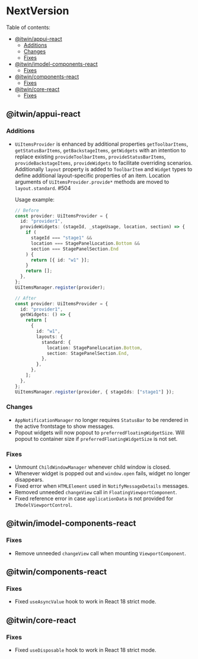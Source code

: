 # NextVersion <!-- omit from toc -->

Table of contents:

- [@itwin/appui-react](#itwinappui-react)
  - [Additions](#additions)
  - [Changes](#changes)
  - [Fixes](#fixes)
- [@itwin/imodel-components-react](#itwinimodel-components-react)
  - [Fixes](#fixes-1)
- [@itwin/components-react](#itwincomponents-react)
  - [Fixes](#fixes-2)
- [@itwin/core-react](#itwincore-react)
  - [Fixes](#fixes-3)

## @itwin/appui-react

### Additions

- `UiItemsProvider` is enhanced by additional properties `getToolbarItems`, `getStatusBarItems`, `getBackstageItems`, `getWidgets` with an intention to replace existing `provideToolbarItems`, `provideStatusBarItems`, `provideBackstageItems`, `provideWidgets` to facilitate overriding scenarios.
  Additionally `layout` property is added to `ToolbarItem` and `Widget` types to define additional layout-specific properties of an item.
  Location arguments of `UiItemsProvider.provide*` methods are moved to `layout.standard`. #504

  Usage example:

  ```ts
  // Before
  const provider: UiItemsProvider = {
    id: "provider1",
    provideWidgets: (stageId, _stageUsage, location, section) => {
      if (
        stageId === "stage1" &&
        location === StagePanelLocation.Bottom &&
        section === StagePanelSection.End
      ) {
        return [{ id: "w1" }];
      }
      return [];
    },
  };
  UiItemsManager.register(provider);

  // After
  const provider: UiItemsProvider = {
    id: "provider1",
    getWidgets: () => {
      return [
        {
          id: "w1",
          layouts: {
            standard: {
              location: StagePanelLocation.Bottom,
              section: StagePanelSection.End,
            },
          },
        },
      ];
    },
  };
  UiItemsManager.register(provider, { stageIds: ["stage1"] });
  ```

### Changes

- `AppNotificationManager` no longer requires `StatusBar` to be rendered in the active frontstage to show messages.
- Popout widgets will now popout to `preferredFloatingWidgetSize`. Will popout to container size if `preferredFloatingWidgetSize` is not set.

### Fixes

- Unmount `ChildWindowManager` whenever child window is closed.
- Whenever widget is popped out and `window.open` fails, widget no longer disappears.
- Fixed error when `HTMLElement` used in `NotifyMessageDetails` messages.
- Removed unneeded `changeView` call in `FloatingViewportComponent`.
- Fixed reference error in case `applicationData` is not provided for `IModelViewportControl`.

## @itwin/imodel-components-react

### Fixes

- Remove unneeded `changeView` call when mounting `ViewportComponent`.

## @itwin/components-react

### Fixes

- Fixed `useAsyncValue` hook to work in React 18 strict mode.

## @itwin/core-react

### Fixes

- Fixed `useDisposable` hook to work in React 18 strict mode.

